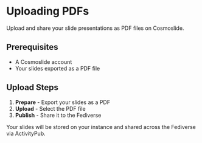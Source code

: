 # Uploading PDFs

Upload and share your slide presentations as PDF files on Cosmoslide.

## Prerequisites

- A Cosmoslide account
- Your slides exported as a PDF file

## Upload Steps

1. **Prepare** - Export your slides as a PDF
2. **Upload** - Select the PDF file
3. **Publish** - Share it to the Fediverse

Your slides will be stored on your instance and shared across the Fediverse via ActivityPub.
